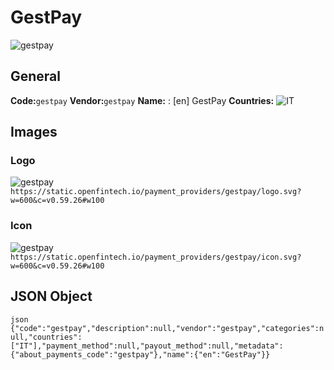 # GestPay 
![gestpay](https://static.openfintech.io/payment_providers/gestpay/logo.svg?w=600&c=v0.59.26#w100) 
## General 
**Code:**`gestpay` 
**Vendor:**`gestpay` 
**Name:** 
:	[en] GestPay 
**Countries:** 
![IT](https://cdnjs.cloudflare.com/ajax/libs/flag-icon-css/3.3.0/flags/4x3/IT.svg#w24) 
 
## Images 
### Logo 
![gestpay](https://static.openfintech.io/payment_providers/gestpay/logo.svg?w=600&c=v0.59.26#w100) 
``` https://static.openfintech.io/payment_providers/gestpay/logo.svg?w=600&c=v0.59.26#w100 ``` 
### Icon 
![gestpay](https://static.openfintech.io/payment_providers/gestpay/icon.svg?w=600&c=v0.59.26#w100) 
``` https://static.openfintech.io/payment_providers/gestpay/icon.svg?w=600&c=v0.59.26#w100 ``` 
## JSON Object 
```json {"code":"gestpay","description":null,"vendor":"gestpay","categories":null,"countries":["IT"],"payment_method":null,"payout_method":null,"metadata":{"about_payments_code":"gestpay"},"name":{"en":"GestPay"}} ``` 
